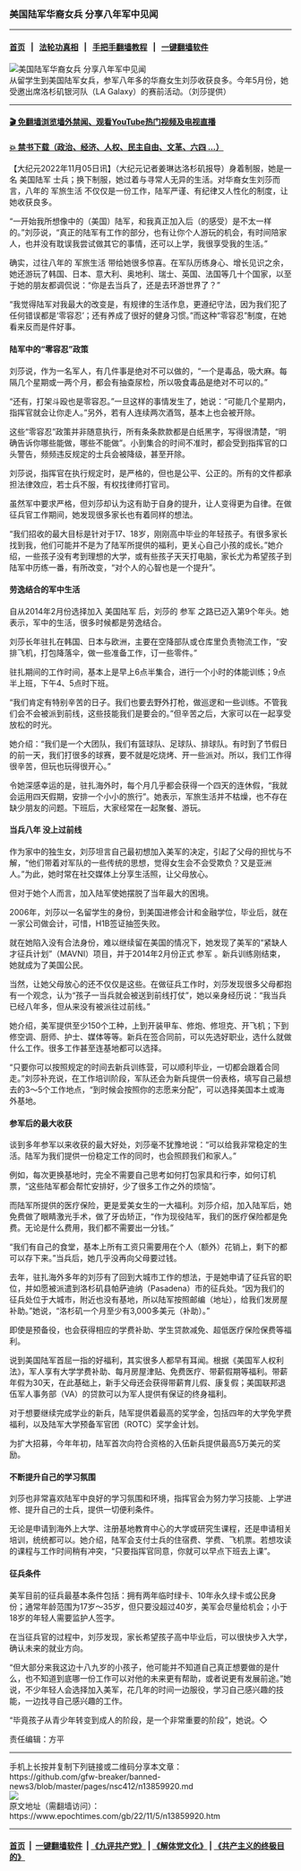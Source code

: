### 美国陆军华裔女兵 分享八年军中见闻
------------------------

#### [首页](https://github.com/gfw-breaker/banned-news3/blob/master/README.md) &nbsp;&nbsp;|&nbsp;&nbsp; [法轮功真相](https://github.com/begood0513/basic/blob/master/README.md)  &nbsp;&nbsp;|&nbsp;&nbsp; [手把手翻墙教程](https://github.com/gfw-breaker/guides/wiki)  &nbsp;&nbsp;|&nbsp;&nbsp; [一键翻墙软件](https://github.com/gfw-breaker/nogfw/blob/master/README.md)  



<div><img alt="美国陆军华裔女兵 分享八年军中见闻" class="attachment-djy_600_400 size-djy_600_400 wp-post-image" src="https://i.epochtimes.com/assets/uploads/2022/11/id13859960-1-4-600x400.jpg"/>
<div class="caption">
 从留学生到美国陆军女兵，参军八年多的华裔女生刘莎收获良多。今年5月份，她受邀出席洛杉矶银河队（LA Galaxy）的赛前活动。（刘莎提供）
</div></div><hr/>

#### [ 🎬  免翻墙浏览墙外禁闻、观看YouTube热门视频及电视直播](https://github.com/gfw-breaker/HelloWorld)

#### [ 💥  禁书下载（政治、经济、人权、民主自由、文革、六四 ...）](https://github.com/gfw-breaker/books/blob/master/README.md)

<div><p>
 【大纪元2022年11月05日讯】（大纪元记者姜琳达洛杉矶报导）身着制服，她是一名
 <ok href="https://www.epochtimes.com/gb/tag/%E7%BE%8E%E5%9B%BD%E9%99%86%E5%86%9B.html">
  美国陆军
 </ok>
 士兵；换下制服，她过着与寻常人无异的生活。对华裔女生刘莎而言，八年的
 <ok href="https://www.epochtimes.com/gb/tag/%E5%86%9B%E6%97%85%E7%94%9F%E6%B4%BB.html">
  军旅生活
 </ok>
 不仅仅是一份工作，陆军严谨、有纪律又人性化的制度，让她收获良多。
</p>
<p>
 “一开始我所想像中的（美国）陆军，和我真正加入后（的感受）是不太一样的。”刘莎说，“真正的陆军有工作的部分，也有让你个人游玩的机会，有时间陪家人，也并没有耽误我尝试做其它的事情，还可以上学，我很享受我的生活。”
</p>
<p>
 确实，过往八年的
 <ok href="https://www.epochtimes.com/gb/tag/%E5%86%9B%E6%97%85%E7%94%9F%E6%B4%BB.html">
  军旅生活
 </ok>
 带给她很多惊喜。在军队历练身心、增长见识之余，她还游玩了韩国、日本、意大利、奥地利、瑞士、英国、法国等几十个国家，以至于她的朋友都调侃说：“你是去当兵了，还是去环游世界了？”
</p>
<p>
 “我觉得陆军对我最大的改变是，有规律的生活作息，更遵纪守法，因为我们犯了任何错误都是‘零容忍’；还有养成了很好的健身习惯。”而这种“零容忍”制度，在她看来反而是件好事。
</p>
<h4>
 陆军中的“零容忍”政策
</h4>
<p>
 刘莎说，作为一名军人，有几件事是绝对不可以做的，“一个是毒品，吸大麻。每隔几个星期或一两个月，都会有抽查尿检，所以吸食毒品是绝对不可以的。”
</p>
<p>
 “还有，打架斗殴也是零容忍。”一旦这样的事情发生了，她说：“可能几个星期内，指挥官就会让你走人。”另外，若有人连续两次酒驾，基本上也会被开除。
</p>
<p>
 这些“零容忍”政策并非随意执行，所有条条款款都是白纸黑字，写得很清楚，“明确告诉你哪些能做，哪些不能做”。小到集合的时间不准时，都会受到指挥官的口头警告，频频违反规定的士兵会被降级，甚至开除。
</p>
<p>
 刘莎说，指挥官在执行规定时，是严格的，但也是公平、公正的。所有的文件都承担法律效应，若士兵不服，有权找律师打官司。
</p>
<p>
 虽然军中要求严格，但刘莎却认为这有助于自身的提升，让人变得更为自律。在做征兵官工作期间，她发现很多家长也有着同样的想法。
</p>
<p>
 “我们招收的最大目标是针对于17、18岁，刚刚高中毕业的年轻孩子。有很多家长找到我，他们可能并不是为了陆军所提供的福利，更关心自己小孩的成长。”她介绍，一些孩子没有考到理想的大学，或有些孩子天天打电脑，家长尤为希望孩子到陆军中历练一番，有所改变，“对个人的心智也是一个提升”。
</p>
<h4>
 劳逸结合的军中生活
</h4>
<p>
 自从2014年2月份选择加入
 <ok href="https://www.epochtimes.com/gb/tag/%E7%BE%8E%E5%9B%BD%E9%99%86%E5%86%9B.html">
  美国陆军
 </ok>
 后，刘莎的
 <ok href="https://www.epochtimes.com/gb/tag/%E5%8F%82%E5%86%9B.html">
  参军
 </ok>
 之路已迈入第9个年头。她表示，军中的生活，很多时候都是劳逸结合。
</p>
<p>
 刘莎长年驻扎在韩国、日本与欧洲，主要在空降部队或仓库里负责物流工作，“安排飞机，打包降落伞，做一些准备工作，订一些零件。”
</p>
<p>
 驻扎期间的工作时间，基本上是早上6点半集合，进行一个小时的体能训练；9点半上班，下午4、5点时下班。
</p>
<p>
 “我们肯定有特别辛苦的日子。我们也要去野外打枪，做巡逻和一些训练。不管我们会不会被派到前线，这些技能我们是要会的。”但辛苦之后，大家可以在一起享受放松的时光。
</p>
<p>
 她介绍：“我们是一个大团队，我们有篮球队、足球队、排球队。有时到了节假日的前一天，我们打很多的球赛，要不就是吃烧烤、开一些派对。所以，我们工作得很辛苦，但玩也玩得很开心。”
</p>
<p>
 令她深感幸运的是，驻扎海外时，每个月几乎都会获得一个四天的连休假，“我就会运用四天假期，安排一个小小的旅行”。她表示，军旅生活并不枯燥，也不存在缺少朋友的问题。下班后，大家经常在一起聚餐、游玩。
</p>
<h4>
 当兵八年 没上过前线
</h4>
<p>
 作为家中的独生女，刘莎坦言自己最初想加入美军的决定，引起了父母的担忧与不解，“他们带着对军队的一些传统的思想，觉得女生会不会受欺负？又是亚洲人。”为此，她时常在社交媒体上分享生活照，让父母放心。
</p>
<p>
 但对于她个人而言，加入陆军使她摆脱了当年最大的困境。
</p>
<p>
 2006年，刘莎以一名留学生的身份，到美国进修会计和金融学位，毕业后，就在一家公司做会计，可惜，H1B签证抽签失败。
</p>
<p>
 就在她陷入没有合法身份，难以继续留在美国的情况下，她发现了美军的“紧缺人才征兵计划”（MAVNI）项目，并于2014年2月份正式
 <ok href="https://www.epochtimes.com/gb/tag/%E5%8F%82%E5%86%9B.html">
  参军
 </ok>
 。新兵训练刚结束，她就成为了美国公民。
</p>
<p>
 当然，让她父母放心的还不仅仅是这些。在做征兵工作时，刘莎发现很多父母都抱有一个观念，认为“孩子一当兵就会被送到前线打仗”，她以亲身经历说：“我当兵已经八年多，但从来没有被派往过前线。”
</p>
<p>
 她介绍，美军提供至少150个工种，上到开装甲车、修炮、修坦克、开飞机；下到修空调、厨师、护士、媒体等等。新兵在签合同前，可以先选好职业，选什么就做什么工作。很多工作甚至连基地都可以选择。
</p>
<p>
 “只要你可以按照规定的时间去新兵训练营，可以顺利毕业，一切都会跟着合同走。”刘莎补充说，在工作培训阶段，军队还会为新兵提供一份表格，填写自己最想去的3～5个工作地点，“到时候会按照你的志愿来分配”，可以选择美国本土或海外基地。
</p>
<h4>
 参军后的最大收获
</h4>
<p>
 谈到多年参军以来收获的最大好处，刘莎毫不犹豫地说：“可以给我非常稳定的生活。陆军为我们提供一份稳定工作的同时，也会照顾我们和家人。”
</p>
<p>
 例如，每次更换基地时，完全不需要自己思考如何打包家具和行李，如何订机票，“这些陆军都会帮忙安排好，少了很多工作之外的烦恼”。
</p>
<p>
 而陆军所提供的医疗保险，更是爱美女生的一大福利。刘莎介绍，加入陆军后，她免费做了眼睛激光手术，做了牙齿矫正，“作为现役陆军，我们的医疗保险都是免费。无论是什么费用，我们都不需要出一分钱。”
</p>
<p>
 “我们有自己的食堂，基本上所有工资只需要用在个人（额外）花销上，剩下的都可以存下来。”当兵后，她几乎没再向父母要过钱。
</p>
<p>
 去年，驻扎海外多年的刘莎有了回到大城市工作的想法，于是她申请了征兵官的职位，并如愿被派遣到洛杉矶县帕萨迪纳（Pasadena）市的征兵处。“因为我们的征兵处位于大城市，附近也没有基地，所以陆军按照邮编（地址），给我们发房屋补助。”她说，“洛杉矶一个月至少有3,000多美元（补助）。”
</p>
<p>
 即使是预备役，也会获得相应的学费补助、学生贷款减免、超低医疗保险保费等福利。
</p>
<p>
 说到美国陆军首屈一指的好福利，其实很多人都早有耳闻。根据《美国军人权利法》，军人享有大学学费补助、每月房屋津贴、免费医疗、带薪假期等福利。带薪年假为30天，在此基础上，新手父母还会获得带薪育儿假、康复假；美国联邦退伍军人事务部（VA）的贷款可以为军人提供有保证的终身福利。
</p>
<p>
 对于想要继续完成学业的新兵，陆军提供着最高的奖学金，包括四年的大学免学费福利，以及陆军大学预备军官团（ROTC）奖学金计划。
</p>
<p>
 为扩大招募，今年年初，陆军首次向符合资格的入伍新兵提供最高5万美元的奖励。
</p>
<h4>
 不断提升自己的学习氛围
</h4>
<p>
 刘莎也非常喜欢陆军中良好的学习氛围和环境，指挥官会为努力学习技能、上学进修、提升自己的士兵，提供一切便利条件。
</p>
<p>
 无论是申请到海外上大学、注册基地教育中心的大学或研究生课程，还是申请相关培训，统统都可以。她介绍，陆军会支付士兵的住宿费、学费、飞机票。若想攻读的课程与工作时间稍有冲突，“只要指挥官同意，你就可以早点下班去上课”。
</p>
<h4>
 <ok href="https://www.epochtimes.com/gb/tag/%E5%BE%81%E5%85%B5%E6%9D%A1%E4%BB%B6.html">
  征兵条件
 </ok>
</h4>
<p>
 美军目前的征兵最基本条件包括：拥有两年临时绿卡、10年永久绿卡或公民身份；通常年龄范围为17岁～35岁，但只要没超过40岁，美军会尽量给机会；小于18岁的年轻人需要监护人签字。
</p>
<p>
 在当征兵官的过程中，刘莎发现，家长希望孩子高中毕业后，可以很快步入大学，确认未来的就业方向。
</p>
<p>
 “但大部分来我这边十八九岁的小孩子，他可能并不知道自己真正想要做的是什么，也不知道到底哪一份工作可以对他的未来更有帮助，或者说更有发展前途。”她说，不少年轻人会选择加入美军，花几年的时间一边服役，学习自己感兴趣的技能，一边找寻自己感兴趣的工作。
</p>
<p>
 “毕竟孩子从青少年转变到成人的阶段，是一个非常重要的阶段”，她说。◇
</p>
<p>
 责任编辑：方平
</p>
</div>
<hr/>
手机上长按并复制下列链接或二维码分享本文章：<br/>
https://github.com/gfw-breaker/banned-news3/blob/master/pages/nsc412/n13859920.md <br/>
<a href='https://github.com/gfw-breaker/banned-news3/blob/master/pages/nsc412/n13859920.md'><img src='https://github.com/gfw-breaker/banned-news3/blob/master/pages/nsc412/n13859920.md.png'/></a> <br/>
原文地址（需翻墙访问）：https://www.epochtimes.com/gb/22/11/5/n13859920.htm


------------------------
#### [首页](https://github.com/gfw-breaker/banned-news3/blob/master/README.md) &nbsp;|&nbsp; [一键翻墙软件](https://github.com/gfw-breaker/nogfw/blob/master/README.md) &nbsp;| [《九评共产党》](https://github.com/gfw-breaker/9ping.md/blob/master/README.md#九评之一评共产党是什么) | [《解体党文化》](https://github.com/gfw-breaker/jtdwh.md/blob/master/README.md) | [《共产主义的终极目的》](https://github.com/gfw-breaker/gczydzjmd.md/blob/master/README.md)


<img src='http://gfw-breaker.win/banned-news3/pages/nsc412/n13859920.md' width='0px' height='0px'/>